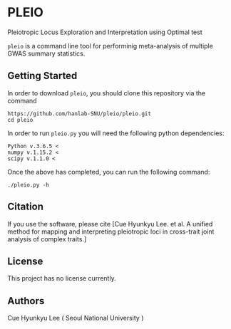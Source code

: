 # PLEIO 
Pleiotropic Locus Exploration and Interpretation using Optimal test

`pleio` is a command line tool for performinig meta-analysis of multiple GWAS summary statistics. 

## Getting Started

In order to download `pleio`, you should clone this repository via the command
```
https://github.com/hanlab-SNU/pleio/pleio.git
cd pleio
```

In order to run `pleio.py` you will need the following python dependencies:
```
Python v.3.6.5 <
numpy v.1.15.2 <
scipy v.1.1.0 <
```

Once the above has completed, you can run the following command:

```
./pleio.py -h
```

## Citation

If you use the software, please cite
[Cue Hyunkyu Lee. et al. A unified method for mapping and interpreting pleiotropic loci in cross-trait joint analysis of complex traits.]

## License 

This project has no license currently.

## Authors

Cue Hyunkyu Lee ( Seoul National University )
